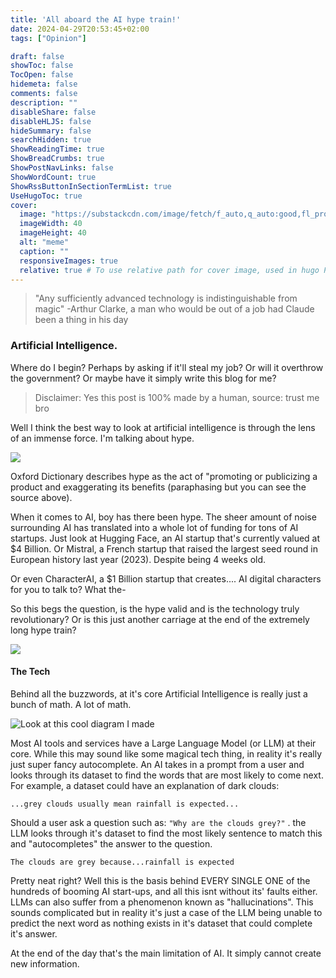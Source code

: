 ```yaml
---
title: 'All aboard the AI hype train!'
date: 2024-04-29T20:53:45+02:00
tags: ["Opinion"]

draft: false
showToc: false
TocOpen: false
hidemeta: false
comments: false
description: ""
disableShare: false
disableHLJS: false
hideSummary: false
searchHidden: true
ShowReadingTime: true
ShowBreadCrumbs: true
ShowPostNavLinks: false
ShowWordCount: true
ShowRssButtonInSectionTermList: true
UseHugoToc: true
cover:
  image: "https://substackcdn.com/image/fetch/f_auto,q_auto:good,fl_progressive:steep/https%3A%2F%2Fsubstack-post-media.s3.amazonaws.com%2Fpublic%2Fimages%2F3010177d-a7b0-4013-9dfe-cacd3aa64592_600x360.jpeg"
  imageWidth: 40
  imageHeight: 40
  alt: "meme"
  caption: ""
  responsiveImages: true
  relative: true # To use relative path for cover image, used in hugo Page-bundles
---
```


> "Any sufficiently advanced technology is indistinguishable from magic"
-Arthur Clarke, a man who would be out of a job had Claude been a thing in his day

### Artificial Intelligence. 

Where do I begin? Perhaps by asking if it'll steal my job? Or will it overthrow the government? Or maybe have it simply write this blog for me?

> Disclaimer: Yes this post is 100% made by a human, source: trust me bro

Well I think the best way to look at artificial intelligence is through the lens of an immense force. I'm talking about hype.

![](/openai/hype.png)

Oxford Dictionary describes hype as the act of "promoting or publicizing a product and exaggerating its benefits (paraphasing but you can see the source above).

When it comes to AI, boy has there been hype. 
The sheer amount of noise surrounding AI has translated into a whole lot of funding for tons of AI startups. Just look at Hugging Face, an AI startup that's currently valued at $4 Billion. Or Mistral, a French startup that raised the largest seed round in European history last year (2023). Despite being 4 weeks old.

Or even CharacterAI, a $1 Billion startup that creates.... AI digital characters for you to talk to? What the-

So this begs the question, is the hype valid and is the technology truly revolutionary? Or is this just another carriage at the end of the extremely long hype train? 

![](/openai/carriges.png)

#### The Tech 

Behind all the buzzwords, at it's core Artificial Intelligence is really just a bunch of math. A lot of math. 

![Look at this cool diagram I made](/openai/diagram.png)

Most AI tools and services have a Large Language Model (or LLM) at their core. While this may sound like some magical tech thing, in reality it's really just super fancy autocomplete. An AI takes in a prompt from a user and looks through its dataset to find the words that are most likely to come next. For example, a dataset could have an explanation of dark clouds: 

```...grey clouds usually mean rainfall is expected... ```

Should a user ask a question such as: ```"Why are the clouds grey?"``` . the LLM looks through it's dataset to find the most likely sentence to match this and "autocompletes" the answer to the question.

```The clouds are grey because...rainfall is expected```

Pretty neat right? Well this is the basis behind EVERY SINGLE ONE of the hundreds of booming AI start-ups, and all this isnt without its' faults either. LLMs can also suffer from a phenomenon known as "hallucinations". This sounds complicated but in reality it's just a case of the LLM being unable to predict the next word as nothing exists in it's dataset that could complete it's answer. 

At the end of the day that's the main limitation of AI. It simply cannot create new information. 